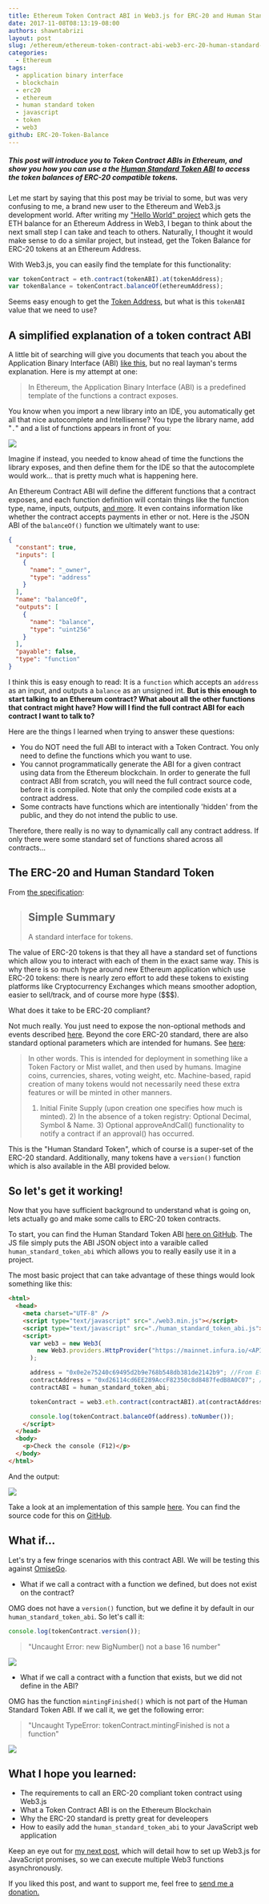 ```yaml
---
title: Ethereum Token Contract ABI in Web3.js for ERC-20 and Human Standard Tokens
date: 2017-11-08T08:13:19-08:00
authors: shawntabrizi
layout: post
slug: /ethereum/ethereum-token-contract-abi-web3-erc-20-human-standard-tokens/
categories:
  - Ethereum
tags:
  - application binary interface
  - blockchain
  - erc20
  - ethereum
  - human standard token
  - javascript
  - token
  - web3
github: ERC-20-Token-Balance
---
```


##### This post will introduce you to Token Contract ABIs in Ethereum, and show you how you can use a the [Human Standard Token ABI](https://github.com/shawntabrizi/ERC-20-Token-Balance/blob/master/human_standard_token_abi.js) to access the token balances of ERC-20 compatible tokens.

Let me start by saying that this post may be trivial to some, but was very confusing to me, a brand new user to the Ethereum and Web3.js development world. After writing my ["Hello World" project](https://shawntabrizi.com/ethereum/ethereum-web3-js-hello-world-get-eth-balance-ethereum-address/) which gets the ETH balance for an Ethereum Address in Web3, I began to think about the next small step I can take and teach to others. Naturally, I thought it would make sense to do a similar project, but instead, get the Token Balance for ERC-20 tokens at an Ethereum Address.

With Web3.js, you can easily find the template for this functionality:

```javascript
var tokenContract = eth.contract(tokenABI).at(tokenAddress);
var tokenBalance = tokenContract.balanceOf(ethereumAddress);
```

Seems easy enough to get the [Token Address](https://etherscan.io/tokens), but what is this `tokenABI` value that we need to use?

## A simplified explanation of a token contract ABI

A little bit of searching will give you documents that teach you about the Application Binary Interface (ABI) [like this](https://solidity.readthedocs.io/en/develop/abi-spec.html), but no real layman's terms explanation. Here is my attempt at one:

> In Ethereum, the Application Binary Interface (ABI) is a predefined template of the functions a contract exposes.

You know when you import a new library into an IDE, you automatically get all that nice autocomplete and Intellisense? You type the library name, add "`.`" and a list of functions appears in front of you:

![](/assets/images/img_5a02bedd6be8c.png)

Imagine if instead, you needed to know ahead of time the functions the library exposes, and then define them for the IDE so that the autocomplete would work... that is pretty much what is happening here.

An Ethereum Contract ABI will define the different functions that a contract exposes, and each function definition will contain things like the function type, name, inputs, outputs, [and more](https://solidity.readthedocs.io/en/develop/abi-spec.html#json). It even contains information like whether the contract accepts payments in ether or not. Here is the JSON ABI of the `balanceOf()` function we ultimately want to use:

```json
{
  "constant": true,
  "inputs": [
    {
      "name": "_owner",
      "type": "address"
    }
  ],
  "name": "balanceOf",
  "outputs": [
    {
      "name": "balance",
      "type": "uint256"
    }
  ],
  "payable": false,
  "type": "function"
}
```

I think this is easy enough to read: It is a `function` which accepts an `address` as an input, and outputs a `balance` as an unsigned int. **But is this enough to start talking to an Ethereum contract? What about all the other functions that contract might have? How will I find the full contract ABI for each contract I want to talk to?**

Here are the things I learned when trying to answer these questions:

- You do NOT need the full ABI to interact with a Token Contract. You only need to define the functions which you want to use.
- You cannot programmatically generate the ABI for a given contract using data from the Ethereum blockchain. In order to generate the full contract ABI from scratch, you will need the full contract source code, before it is compiled. Note that only the compiled code exists at a contract address.
- Some contracts have functions which are intentionally 'hidden' from the public, and they do not intend the public to use.

Therefore, there really is no way to dynamically call any contract address. If only there were some standard set of functions shared across all contracts...

## The ERC-20 and Human Standard Token

From [the specification](https://github.com/ethereum/EIPs/blob/master/EIPS/eip-20-token-standard.md):

> ## Simple Summary
>
> A standard interface for tokens.

The value of ERC-20 tokens is that they all have a standard set of functions which allow you to interact with each of them in the exact same way. This is why there is so much hype around new Ethereum application which use ERC-20 tokens: there is nearly zero effort to add these tokens to existing platforms like Cryptocurrency Exchanges which means smoother adoption, easier to sell/track, and of course more hype ($$$).

What does it take to be ERC-20 compliant?

Not much really. You just need to expose the non-optional methods and events described [here](https://github.com/ethereum/EIPs/blob/master/EIPS/eip-20-token-standard.md). Beyond the core ERC-20 standard, there are also standard optional parameters which are intended for humans. See [here](https://github.com/ConsenSys/Tokens):

> In other words. This is intended for deployment in something like a Token Factory or Mist wallet, and then used by humans. Imagine coins, currencies, shares, voting weight, etc. Machine-based, rapid creation of many tokens would not necessarily need these extra features or will be minted in other manners.
>
> 1. Initial Finite Supply (upon creation one specifies how much is minted). 2) In the absence of a token registry: Optional Decimal, Symbol & Name. 3) Optional approveAndCall() functionality to notify a contract if an approval() has occurred.

This is the "Human Standard Token", which of course is a super-set of the ERC-20 standard. Additionally, many tokens have a `version()` function which is also available in the ABI provided below.

## So let's get it working!

Now that you have sufficient background to understand what is going on, lets actually go and make some calls to ERC-20 token contracts.

To start, you can find the Human Standard Token ABI [here on GitHub](https://github.com/shawntabrizi/ERC-20-Token-Balance/blob/master/human_standard_token_abi.js). The JS file simply puts the ABI JSON object into a varaible called `human_standard_token_abi` which allows you to really easily use it in a project.

The most basic project that can take advantage of these things would look something like this:

```html
<html>
  <head>
    <meta charset="UTF-8" />
    <script type="text/javascript" src="./web3.min.js"></script>
    <script type="text/javascript" src="./human_standard_token_abi.js"></script>
    <script>
      var web3 = new Web3(
        new Web3.providers.HttpProvider("https://mainnet.infura.io/<APIKEY>")
      );

      address = "0x0e2e75240c69495d2b9e768b548db381de2142b9"; //From Etherscan
      contractAddress = "0xd26114cd6EE289AccF82350c8d8487fedB8A0C07"; //OMG
      contractABI = human_standard_token_abi;

      tokenContract = web3.eth.contract(contractABI).at(contractAddress);

      console.log(tokenContract.balanceOf(address).toNumber());
    </script>
  </head>
  <body>
    <p>Check the console (F12)</p>
  </body>
</html>
```

And the output:

![](/assets/images/img_5a02b864c00dc.png)

Take a look at an implementation of this sample [here](https://shawntabrizi.com/ERC20-Token-Balance/). You can find the source code for this on [GitHub](https://github.com/shawntabrizi/ERC20-Token-Balance).

## What if...

Let's try a few fringe scenarios with this contract ABI. We will be testing this against [OmiseGo](https://etherscan.io/token/OmiseGo?a=0x0e2e75240c69495d2b9e768b548db381de2142b9#readContract).

- What if we call a contract with a function we defined, but does not exist on the contract?

OMG does not have a `version()` function, but we define it by default in our `human_standard_token_abi`. So let's call it:

```javascript
console.log(tokenContract.version());
```

> "Uncaught Error: new BigNumber() not a base 16 number"

![](/assets/images/img_5a02ba10afdf7.png)

- What if we call a contract with a function that exists, but we did not define in the ABI?

OMG has the function `mintingFinished()` which is not part of the Human Standard Token ABI. If we call it, we get the following error:

> "Uncaught TypeError: tokenContract.mintingFinished is not a function"

![](/assets/images/img_5a02bad1835e2.png)

## What I hope you learned:

- The requirements to call an ERC-20 compliant token contract using Web3.js
- What a Token Contract ABI is on the Ethereum Blockchain
- Why the ERC-20 standard is pretty great for develeopers
- How to easily add the `human_standard_token_abi` to your JavaScript web application

Keep an eye out for [my next post](https://shawntabrizi.com/ethereum/making-web3-js-work-asynchronously-javascript-promises-await/), which will detail how to set up Web3.js for JavaScript promises, so we can execute multiple Web3 functions asynchronously.

If you liked this post, and want to support me, feel free to [send me a donation.](https://shawntabrizi.com/donate/)

